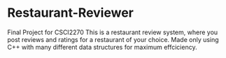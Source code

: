 # Restaurant-Reviewer
Final Project for CSCI2270
This is a restaurant review system, where you post reviews and ratings for a restaurant of your choice. Made only using C++ with many different data structures for maximum effciciency. 
